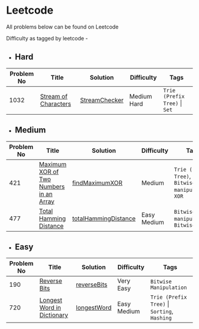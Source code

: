 # Leetcode

All problems below can be found on Leetcode

Difficulty as tagged by leetcode - 

* ## Hard

| Problem No | Title | Solution | Difficulty | Tags |
|---|---|---|---|---|
| 1032 | [Stream of Characters](1032._Stream_of_Characters/README.md) | [StreamChecker](1032._Stream_of_Characters/solution.cpp) | Medium Hard | `Trie (Prefix Tree)` &#124; `Set` |

* ## Medium

| Problem No | Title | Solution | Difficulty | Tags |
|---|---|---|---|---|
| 421 | [Maximum XOR of Two Numbers in an Array](421._Maximum_XOR_of_Two_Numbers_in_an_Array/README.md) | [findMaximumXOR](421._Maximum_XOR_of_Two_Numbers_in_an_Array/solution.cpp) | Medium | `Trie (Prefix Tree)`, `Bitwise manipulation`, `XOR` |
| 477 | [Total Hamming Distance](477._Total_Hamming_Distance/README.md) | [totalHammingDistance](477._Total_Hamming_Distance/solution.cpp) | Easy Medium | `Bitwise manipulation`, `Bitwise AND` |

* ## Easy

| Problem No | Title | Solution | Difficulty | Tags |
|---|---|---|---|---|
| 190 | [Reverse Bits](190._Reverse_Bits/README.md) | [reverseBits](190._Reverse_Bits/solution.cpp) | Very Easy | `Bitwise Manipulation` |
| 720 | [Longest Word in Dictionary](720._Longest_Word_in_Dictionary/README.md) | [longestWord](720._Longest_Word_in_Dictionary/solution.cpp) | Easy Medium | `Trie (Prefix Tree)` &#124; `Sorting`, `Hashing` |
